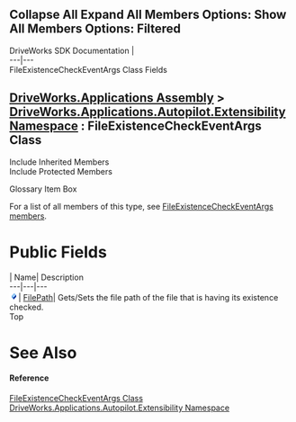 Collapse All Expand All Members Options: Show All  Members Options: Filtered   
---  
DriveWorks SDK Documentation  |   
---|---  
FileExistenceCheckEventArgs Class Fields   
  
[DriveWorks.Applications Assembly](topic13.md) > [DriveWorks.Applications.Autopilot.Extensibility Namespace](topic1633.md) : FileExistenceCheckEventArgs Class  
---  
  
Include Inherited Members    
Include Protected Members    


Glossary Item Box

For a list of all members of this type, see [FileExistenceCheckEventArgs members](topic1850.md).

# Public Fields

| Name| Description  
---|---|---  
![Public Field](dotnetimages/publicField.gif)| [FilePath](topic1856.md)| Gets/Sets the file path of the file that is having its existence checked.   
Top

# See Also

#### Reference

[FileExistenceCheckEventArgs Class](topic1849.md)   
[DriveWorks.Applications.Autopilot.Extensibility Namespace](topic1633.md)


